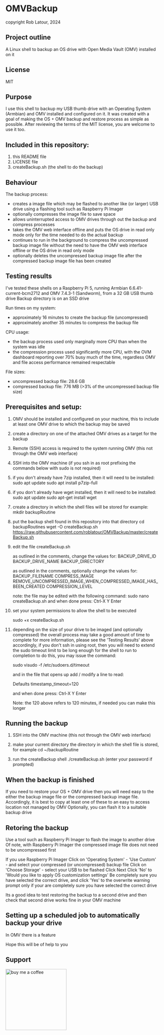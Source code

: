 # OMVBackup

copyright Rob Latour, 2024

## Project outline
A Linux shell to backup an OS drive with Open Media Vault (OMV) installed on it

## License
MIT

## Purpose
I use this shell to backup my USB thumb drive with an Operating System (Armbian) and OMV installed and configured on it.
It was created with a goal of making the OS + OMV backup and restore process as simple as possible.
After reviewing the terms of the MIT license, you are welcome to use it too.

## Included in this repository:
  1. this README file
  2. LICENSE file
  3. createBackup.sh (the shell to do the backup)
  
## Behaviour
The backup process: 
- creates a image file which may be flashed to another like (or larger) USB drive using a flashing tool such as Raspberry Pi Imager
- optionally compresses the image file to save space
- allows uninterrupted access to OMV drives through out the backup and compress processes
- takes the OMV web interface offline and puts the OS drive in read only mode only for the time needed to do the actual backup
- continues to run in the background to compress the uncompressed backup image file without the need to have the OMV web interface offline or the OS drive in read only mode
- optionally deletes the uncompressed backup image file after the compressed backup image file has been created

## Testing results
I've tested these shells on a Raspberry Pi 5, running Armbian 6.6.41-current-bcm2712 and OMV 7.4.3-1 (Sandworm), from a 32 GB USB thumb drive
Backup directory is on an SSD drive

Run times on my system:
- approximately 16 minutes to create the backup file (uncompressed)
- approximately another 35 minutes to compress the backup file

CPU usage:
- the backup process used only marginally more CPU than when the system was idle
- the compression process used significantly more CPU, with the OVM dashboard reporting over 70% busy much of the time, regardless OMV and file access performance remained respectable 

File sizes:
- uncompressed backup file: 28.6 GB
- compressed backup file:    776 MB (>3% of the uncompressed backup file size)

## Prerequisites and setup:
1.  OMV should be installed and configured on your machine, this to include at least one OMV drive to which the backup may be saved

2.  create a directory on one of the attached OMV drives as a target for the backup
    
3.  Remote (SSH) access is required to the system running OMV (this not through the OMV web interface)
    
4.  SSH into the OMV machine (if you ssh in as root prefixing the commands below with sudo is not required)
    
5.  if you don't already have 7zip installed, then it will need to be installed:
    sudo apt update
    sudo apt install p7zip-full
    
6.  if you don't already have wget installed, then it will need to be installed:
    sudo apt update
    sudo apt-get install wget
    
7.  create a directory in which the shell files will be stored for example:
    mkdir backupRoutine
    
8.  put the backup shell found in this repository into that directory
    cd backupRoutines
    wget -O createBackup.sh https://raw.githubusercontent.com/roblatour/OMVBackup/master/createBackup.sh
       
9.  edit the file createBackup.sh
    
    as outlined in the comments, change the values for:
	   BACKUP_DRIVE_ID
	   BACKUP_DRIVE_NAME
	   BACKUP_DIRECTORY
	   
	as outlined in the comments, optionally change the values for:
	   BACKUP_FILENAME
	   COMPRESS_IMAGE
       REMOVE_UNCOMPRESSED_IMAGE_WHEN_COMPRESSED_IMAGE_HAS_BEEN_CREATED
       COMPRESSION_LEVEL 

    note: the file may be edited with the following command:
      sudo nano createBackup.sh
      and when done press:
           Ctrl-X
  	       Y
  	       Enter
    
10. set your system permissions to allow the shell to be executed
   
    sudo +x createBackup.sh
	
11. depending on the size of your drive to be imaged (and optionally compressed) the overall process may take a good amount of time to complete
    for more information, please see the 'Testing Results' above
	accordingly, if you don't ssh in using root, then you will need to extend the sudo timeout limit to be long enough for the shell to run to completion
	to do this, you may issue the command:
	
	sudo visudo -f /etc/sudoers.d/timeout
	
	and in the file that opens up add / modify a line to read:
	
	Defaults timestamp_timeout=120
	
	and when done press:
        Ctrl-X
  	    Y
  	    Enter	  
		
    Note: the 120 above refers to 120 minutes, if needed you can make this longer

## Running the backup
1. SSH into the OMV machine (this not through the OMV web interface)

2. make your current directory the directory in which the shell file is stored, for example 
   cd ~/backupRoutine
   
3. run the createBackup shell
   ./createBackup.sh
   (enter your password if prompted)
  
## When the backup is finished
If you need to restore your OS + OMV drive then you will need easy to the either the backup image file or the compressed backup image file.
Accordingly, it is best to copy at least one of these to an easy to access location not managed by OMV
Optionally, you can flash it to a suitable backup drive

## Retoring the backup
Use a tool such as Raspberry Pi Imager to flash the image to another drive
Of note, with Raspberry Pi Imager the compressed image file does not need to be uncompressed first

If you use Raspberry Pi Imager
    Click on 'Operating System' - 'Use Custom' - and select your compressed (or uncompressed) backup file
	Click on 'Choose Storage' - select your USB to be flashed
	Click Next
	Click 'No' to 'Would you like to apply OS customization settings'
	Be completely sure you have selected the correct drive, and click 'Yes' to the overwrite warning prompt only if your are completely sure you have selected the correct drive
	
Its a good idea to test restoring the backup to a second drive and then check that second drive works fine in your OMV machine

## Setting up a scheduled job to automatically backup your drive
In OMV there is a feature

Hope this will be of help to you

## Support

[<img alt="buy me  a coffee" width="200px" src="https://cdn.buymeacoffee.com/buttons/v2/default-blue.png" />](https://www.buymeacoffee.com/roblatour)

